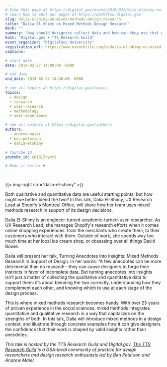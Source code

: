 ```yaml
---
# View this page at https://digital.gov/event/2019/02/dalia-elshimy-on-mixed-methods-design
# Learn how to edit our pages at https://workflow.digital.gov
slug: dalia-elshimy-on-mixed-methods-design-research
title: "Dalia El-Shimy on Mixed Methods Design Research"
deck: ""
summary: "How should designers collect data and how can they use that data to inform their work? Dalia El-Shimy, UX Research Lead at Shopify's Montreal Office, will share how her team uses mixed methods research in support of its design decisions."
host: "Digital.gov + TTS Research Guild"
event_organizer: "DigitalGov University"
registration_url: https://www.eventbrite.com/e/dalia-el-shimy-on-mixed-methods-research-in-support-of-design-registration-56943695125
captions: 

# start date
date: 2019-02-27 14:00:00 -0500

# end date
end_date: 2019-02-27 14:30:00 -0500

# see all topics at https://digital.gov/topics
topics: 
  - design
  - research
  - user-research
  - methodology
  - user-experience

# see all authors at https://digital.gov/authors
authors: 
  - andrew-maier
  - ben-peterson
  - dalia-elshimy

# YouTube ID
youtube_id: G8j815ryxr0

# Make it better ♥

---
```


{{< img-right src="dalia-el-shimy" >}}

Both qualitative and quantitative data are useful starting points, but how might we better blend the two? In this talk, Dalia El-Shimy, UX Research Lead at Shopify's Montreal Office, will share how her team uses mixed methods research in support of its design decisions.

Dalia El-Shimy is an engineer-turned-academic-turned-user-researcher. As UX Research Lead, she manages Shopify's research efforts when it comes online shopping experiences: from the merchants who create them, to their customers who interact with them. Outside of work, she spends way too much time at her local ice cream shop, or obsessing over all things David Bowie.

Dalia will present her talk, Turning Anecdotes Into Insights: Mixed Methods Research in Support of Design. In her words: “A few anecdotes can be more detrimental than no research—they can cause designers to forgo their instincts in favor of incomplete data. But turning anecdotes into insights isn’t just a matter of collecting the qualitative and quantitative data to support them: it’s about blending the two correctly, understanding how they complement each other, and knowing which to use at each stage of the design process.

This is where mixed methods research becomes handy. With over 25 years of proven experience in the social sciences, mixed methods integrates quantitative and qualitative research in a way that capitalizes on the strengths of both. In this talk, Dalia will introduce mixed methods in a design context, and illustrate through concrete examples how it can give designers the confidence that their work is shaped by valid insights rather than anecdotes.

_This talk is hosted by the TTS Research Guild and Digital.gov. [The TTS Research Guild](https://github.com/18F/g-research) is a GSA-local community of practice for design researchers and design research enthusiasts led by Ben Peterson and Andrew Maier._
